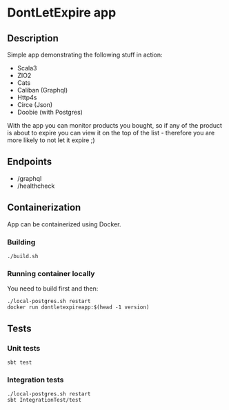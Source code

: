 # DontLetExpire app

## Description

Simple app demonstrating the following stuff in action:
- Scala3
- ZIO2
- Cats
- Caliban (Graphql)
- Http4s
- Circe (Json)
- Doobie (with Postgres)

With the app you can monitor products you bought, so if any of the product is about to expire you can view it on the top of the list - therefore you are more likely to not let it expire ;)

## Endpoints

- /graphql
- /healthcheck

## Containerization

App can be containerized using Docker.  

### Building

```shell
./build.sh
```

### Running container locally

You need to build first and then:
```shell
./local-postgres.sh restart
docker run dontletexpireapp:$(head -1 version)
```

## Tests

### Unit tests

```shell
sbt test
```

### Integration tests

```shell
./local-postgres.sh restart
sbt IntegrationTest/test
```
